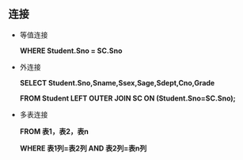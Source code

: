 ## 连接
* 等值连接
  
  **WHERE Student.Sno = SC.Sno**
    
* 外连接
  
  **SELECT Student.Sno,Sname,Ssex,Sage,Sdept,Cno,Grade**
    
    **FROM Student LEFT OUTER JOIN SC ON (Student.Sno=SC.Sno);**
* 多表连接
  
  **FROM 表1，表2，表n**
    
    **WHERE 表1列=表2列 AND 表2列=表n列**
